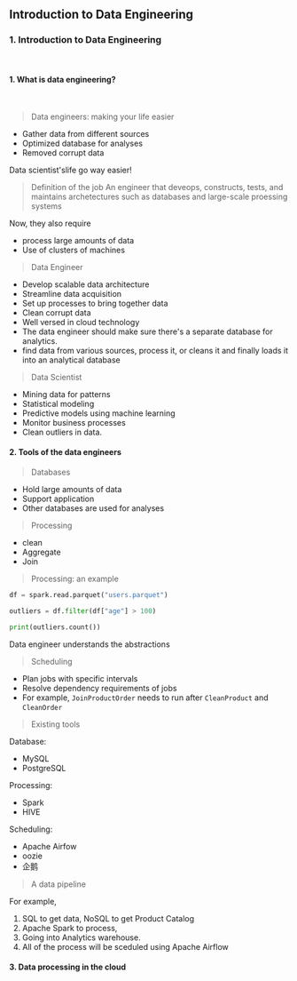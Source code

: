 ## Introduction to Data Engineering  

### 1. Introduction to Data Engineering 
<br>

#### 1. What is data engineering?  

<br>

> Data engineers: making your life easier

* Gather data from different sources
* Optimized database for analyses
* Removed corrupt data

Data scientist'slife go way easier!

>Definition of the job
An engineer that deveops, constructs, tests, and maintains archetectures such as databases and large-scale proessing systems

Now, they also require
* process large amounts of data
* Use of clusters of machines

>Data Engineer
* Develop scalable data architecture
* Streamline data acquisition
* Set up processes to bring together data
* Clean corrupt data
* Well versed in cloud technology
* The data engineer should make sure there's a separate database for analytics.
* find data from various sources, process it, or cleans it and finally loads it into an analytical database


>Data Scientist
* Mining data for patterns
* Statistical modeling
* Predictive models using machine learning
* Monitor business processes
* Clean outliers in data.

#### 2. Tools of the data engineers  
>Databases
* Hold large amounts of data
* Support application
* Other databases are used for analyses

>Processing
* clean
* Aggregate 
* Join

>Processing: an example

```Python
df = spark.read.parquet("users.parquet")

outliers = df.filter(df["age"] > 100)

print(outliers.count())
```

Data engineer understands the abstractions


>Scheduling 
* Plan jobs with specific intervals
* Resolve dependency requirements of jobs
* For example, `JoinProductOrder` needs to run after `CleanProduct` and `CleanOrder`

> Existing tools

Database: 
* MySQL
* PostgreSQL

Processing:
* Spark
* HIVE

Scheduling:
* Apache Airfow
* oozie
* 企鹅

> A data pipeline

For example, 
1. SQL to get data, NoSQL to get Product Catalog  
2. Apache Spark to process,
3. Going into Analytics warehouse.
4. All of the process will be sceduled using Apache Airflow

#### 3. Data processing in the cloud  




            
